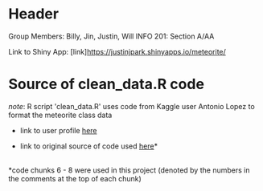 # Header
Group Members: Billy, Jin, Justin, Will
INFO 201: Section A/AA

Link to Shiny App: [link]https://justinjpark.shinyapps.io/meteorite/

# Source of clean_data.R code
*note*: R script 'clean_data.R' uses code from Kaggle user
Antonio Lopez to format the meteorite class data

- link to user profile [here](https://www.kaggle.com/antoniolopez/)

- link to original source of code used [here](https://www.kaggle.com/antoniolopez/meteorite-landings-class-categorization)*

</br>
*code chunks 6 - 8 were used in this project
(denoted by the numbers in the comments at the top of each chunk)
